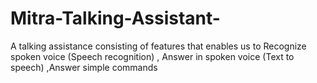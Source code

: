 # Mitra-Talking-Assistant-
A talking assistance consisting of features  that enables us to 
Recognize spoken voice (Speech recognition) , Answer in spoken voice (Text to speech) ,Answer simple commands
